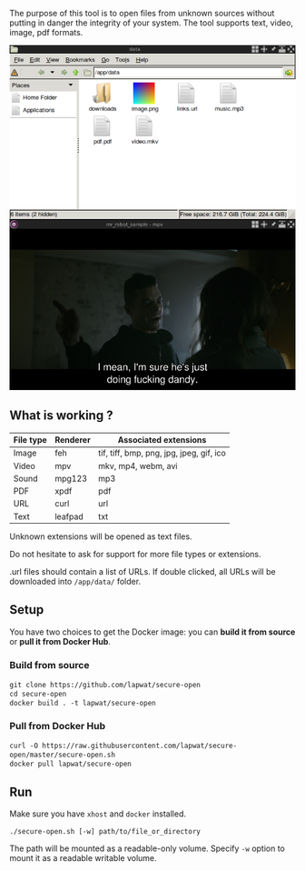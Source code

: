 The purpose of this tool is to open files from unknown sources without putting in danger the integrity of your system. The tool supports text, video, image, pdf formats.

![Screenshot](screenshot.png)

## What is working ?

File type | Renderer | Associated extensions
--- | --- | ---
Image | feh | tif, tiff, bmp, png, jpg, jpeg, gif, ico
Video | mpv | mkv, mp4, webm, avi
Sound | mpg123 | mp3
PDF | xpdf | pdf
URL | curl | url
Text | leafpad | txt

Unknown extensions will be opened as text files.

Do not hesitate to ask for support for more file types or extensions.

.url files should contain a list of URLs. If double clicked, all URLs will be downloaded into `/app/data/` folder.

## Setup

You have two choices to get the Docker image: you can **build it from source** or **pull it from Docker Hub**.

### Build from source

```
git clone https://github.com/lapwat/secure-open
cd secure-open
docker build . -t lapwat/secure-open
```

### Pull from Docker Hub

```
curl -O https://raw.githubusercontent.com/lapwat/secure-open/master/secure-open.sh
docker pull lapwat/secure-open
```

## Run

Make sure you have `xhost` and `docker` installed.

```
./secure-open.sh [-w] path/to/file_or_directory
```

The path will be mounted as a readable-only volume. Specify `-w` option to mount it as a readable writable volume.
